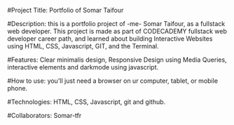 #Project Title: 
Portfolio of Somar Taifour

#Description:
this is a portfolio project of -me- Somar Taifour, as a fullstack web developer.
This project is made as part of CODECADEMY fullstack web developer career path, and learned about building Interactive Websites using HTML, CSS, Javascript, GIT, and the Terminal.

#Features:
Clear minimalis design, Responsive Design using Media Queries, interactive elements and darkmode using javascript.

#How to use:
you'll just need a browser on ur computer, tablet, or mobile phone.

#Technologies:
HTML, CSS, Javascript, git and github.

#Collaborators:
Somar-tfr